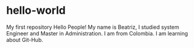 # hello-world
My first repository
Hello People!
My name is Beatriz, I studied system Engineer and Master in Administration. I am from Colombia. 
I am learning about Git-Hub.
